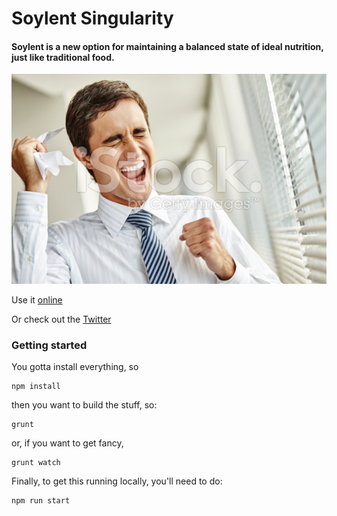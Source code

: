# Soylent Singularity

#### Soylent is a new option for maintaining a balanced state of ideal nutrition, just like traditional food.
![Alt text](/public/stock_screaming/23.jpg?raw=true)

Use it [online](http://soylent-singularity.herokuapp.com/)

Or check out the [Twitter](https://twitter.com/soylentmemes)

### Getting started

You gotta install everything, so

```
npm install
```

then you want to build the stuff, so:

```
grunt
```

or, if you want to get fancy,

```
grunt watch
```

Finally, to get this running locally, you'll need to do:

```
npm run start
```